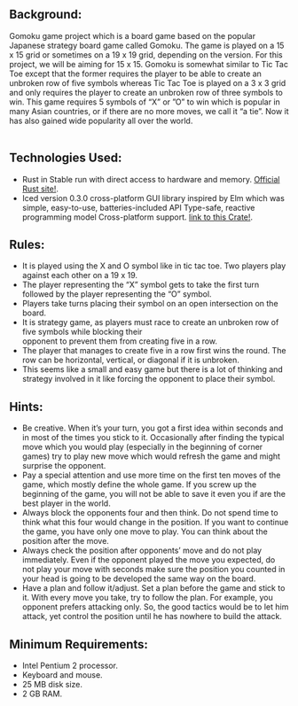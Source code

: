 
## Background:
Gomoku game  project which is a board game based on the popular Japanese strategy board game called Gomoku. The game is played on a 15 x 15 grid or sometimes on a 19 x 19 grid, depending on the version. For this project, we will be aiming for 15 x 15. Gomoku is somewhat similar to Tic Tac Toe except that the former requires the player to be able to create an unbroken row of five symbols whereas Tic Tac Toe is played on a 3 x 3 grid and only requires the player to create an unbroken row of three symbols to win. This game requires 5 symbols of “X” or ”O” to win which is popular in many Asian countries, or if there are no more moves, we  call  it  “a  tie”.  Now  it  has  also  gained  wide  popularity  all  over  the  world.  <br><br>
## Technologies Used: 
- Rust in Stable run with direct access to hardware and memory. [Official Rust site!](https://www.rust-lang.org/).
- Iced version 0.3.0 cross-platform GUI library inspired by Elm which was simple, easy-to-use, batteries-included API Type-safe, reactive programming model Cross-platform       support. [link to this Crate!](https://crates.io/crates/iced).

## Rules:
- It is played using the X and O symbol like in tic tac toe. Two players play against each other on a 19 x 19.
- The player representing the “X” symbol gets to take the first turn followed by the player representing  the  “O” symbol. 
- Players take turns placing their symbol on an open intersection on the board. 
- It is strategy game, as players must race to create an unbroken row of five symbols while blocking their <br> opponent to prevent them from creating five in a row. <br>
- The player that manages to create five in a row first wins the round. The row can be horizontal, vertical, or diagonal if it is unbroken.
- This seems like a small and easy game but there is a lot of thinking and strategy involved in it like forcing the opponent to place their symbol.
## Hints:
- Be creative. When it’s your turn, you got a first idea within seconds and in most of the times you stick to it. Occasionally after finding the typical move which you would play (especially in the beginning of corner games) try to play new move which would refresh the game and might surprise the opponent. 
- Pay a special attention and use more time on the first ten moves of the game, which mostly define the whole game. If you screw up the beginning of the game, you will not be able to save it even you if are the best player in the world.
- Always block the opponents four and then think. Do not spend time to think what this four would change in the position. If you want to continue the game, you have only one move to play. You can think about the position after the move.
- Always check the position after opponents’ move and do not play immediately. Even if the opponent played the move you expected, do not play your move with seconds make sure the position you counted in your head is going to be developed the same way on the board.
- Have a plan and follow it/adjust. Set a plan before the game and stick to it. With every move you take, try to follow the plan. For example, you opponent prefers attacking only. So, the good tactics would be to let him attack, yet control the position until he has nowhere to build the attack.     
## Minimum Requirements: <br>
- Intel Pentium 2 processor.
- Keyboard and mouse.
- 25 MB disk size.
- 2 GB RAM.

